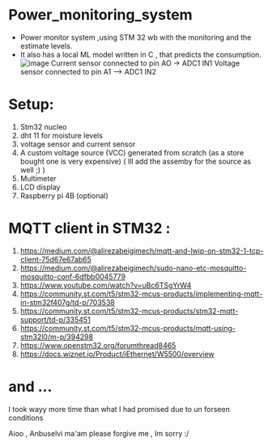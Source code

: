 # Power_monitoring_system
* Power monitor system ,using STM 32 wb with the monitoring and the estimate levels.
* It also has a local ML model written in C , that predicts the consumption.
![image](https://github.com/user-attachments/assets/3bbf5f9d-a40b-4ef4-a811-a12806682e57)
Current sensor connected to pin AO -> ADC1 IN1
Voltage sensor connected to pin A1 --> ADC1 IN2

# Setup:
1. Stm32 nucleo
2. dht 11 for moisture levels
3. voltage sensor and current sensor
4. A custom voltage source (VCC) generated from scratch (as a store bought one is very expensive)
   ( Ill add the assemby for the source as well ;) )
5. Multimeter
6. LCD display
7. Raspberry pi 4B (optional)

# MQTT client in STM32 :
1. https://medium.com/@alirezabeigimech/mqtt-and-lwip-on-stm32-1-tcp-client-75d67e67ab65
2. https://medium.com/@alirezabeigimech/sudo-nano-etc-mosquitto-mosquitto-conf-6dfbb0045779
3. https://www.youtube.com/watch?v=uBc6TSgYrW4
4. https://community.st.com/t5/stm32-mcus-products/implementing-mqtt-in-stm32f407g/td-p/703538
5. https://community.st.com/t5/stm32-mcus-products/stm32-mqtt-support/td-p/335451
6. https://community.st.com/t5/stm32-mcus-products/mqtt-using-stm32l0/m-p/394298
7. https://www.openstm32.org/forumthread8465
8. https://docs.wiznet.io/Product/iEthernet/W5500/overview

# and ...
I took wayy more time than what I had promised due to un forseen conditions

Aioo , Anbuselvi ma'am please forgive me , Im sorry :/


